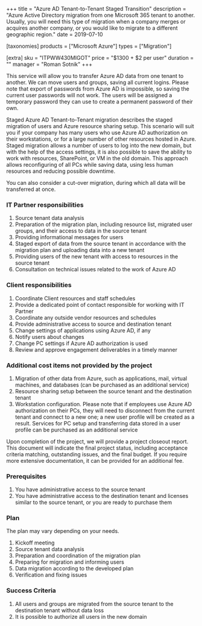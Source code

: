 +++
title = "Azure AD Tenant-to-Tenant Staged Transition"
description = "Azure Active Directory migration from one Microsoft 365 tenant to another. Usually, you will need this type of migration when a company merges or acquires another company, or you would like to migrate to a different geographic region."
date = 2019-07-10

[taxonomies]
products = ["Microsoft Azure"]
types = ["Migration"]

[extra]
sku = "ITPWW430MIGOT"
price = "$1300 + $2 per user"
duration = ""
manager = "Roman Sotnik"
+++

This service will allow you to transfer Azure AD data from one tenant to
another. We can move users and groups, saving all current logins. Please
note that export of passwords from Azure AD is impossible, so saving the
current user passwords will not work. The users will be assigned a
temporary password they can use to create a permanent password of their own.

Staged Azure AD Tenant-to-Tenant migration describes the staged
migration of users and Azure resource sharing setup. This scenario will
suit you if your company has many users who use Azure AD authorization
on their workstations, or for a large number of other resources hosted
in Azure.\
Staged migration allows a number of users to log into the new domain, but
with the help of the access settings, it is also possible to save the
ability to work with resources, SharePoint, or VM in the old domain.
This approach allows reconfiguring of all PCs while saving data,
using less human resources and reducing possible downtime.

You can also consider a cut-over migration, during which all data will be
transferred at once.

### IT Partner responsibilities

1.  Source tenant data analysis
2.  Preparation of the migration plan, including resource list, migrated
    user groups, and their access to data in the source tenant
3.  Providing informational messages for users
4.  Staged export of data from the source tenant in accordance with the
    migration plan and uploading data into a new tenant
5.  Providing users of the new tenant with access to resources in the
    source tenant
6.  Consultation on technical issues related to the work of Azure AD

### Client responsibilities

1.  Coordinate Client resources and staff schedules
2.  Provide a dedicated point of contact responsible for working with IT
    Partner
3.  Coordinate any outside vendor resources and schedules
4.  Provide administrative access to source and destination tenant
5.  Change settings of applications using Azure AD, if any
6.  Notify users about changes
7.  Change PC settings if Azure AD authorization is used
8.  Review and approve engagement deliverables in a timely manner

### Additional cost items not provided by the project

1.  Migration of other data from Azure, such as applications, mail,
    virtual machines, and databases (can be purchased as an additional
    service)
2.  Resource sharing setup between the source tenant and the destination
    tenant
3.  Workstation configuration. Please note that if employees use Azure
    AD authorization on their PCs, they will need to disconnect from the
    current tenant and connect to a new one; a new user profile will be
    created as a result. Services for PC setup and transferring data
    stored in a user profile can be purchased as an additional service

Upon completion of the project, we will provide a project closeout
report. This document will indicate the final project status, including
acceptance criteria matching, outstanding issues, and the final budget.
If you require more extensive documentation, it can be provided for an
additional fee.

### Prerequisites

1.  You have administrative access to the source tenant
2.  You have administrative access to the destination tenant and
    licenses similar to the source tenant, or you are ready to purchase
    them

### Plan

The plan may vary depending on your needs.

1.  Kickoff meeting
2.  Source tenant data analysis
3.  Preparation and coordination of the migration plan
4.  Preparing for migration and informing users
5.  Data migration according to the developed plan
6.  Verification and fixing issues

### Success Criteria

1.  All users and groups are migrated from the source tenant to the
    destination tenant without data loss
2.  It is possible to authorize all users in the new domain
